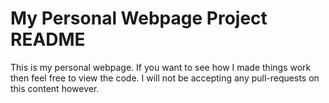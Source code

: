 # My Personal Webpage Project README

This is my personal webpage. If you want to see how I made things work then feel free to view the code. I will not be accepting any pull-requests on this content however.
